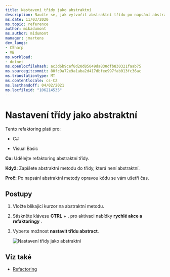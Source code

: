 ```yaml
---
title: Nastavení třídy jako abstraktní
description: Naučte se, jak vytvořit abstraktní třídu po napsání abstraktní metody.
ms.date: 11/03/2020
ms.topic: reference
author: mikadumont
ms.author: midumont
manager: jmartens
dev_langs:
- CSharp
- VB
ms.workload:
- dotnet
ms.openlocfilehash: ac3d6b9cef8d20d85049da830dfb830321faab75
ms.sourcegitcommit: 80fc9a72e9a1aba2d417dbfee997fab013fc36ac
ms.translationtype: MT
ms.contentlocale: cs-CZ
ms.lasthandoff: 04/02/2021
ms.locfileid: "106214535"
---
```

# <a name="make-class-abstract"></a>Nastavení třídy jako abstraktní

Tento refaktoring platí pro:

- C#

- Visual Basic

**Co:** Udělejte refaktoring abstraktní třídy.

**Když:** Zapíšete abstraktní metodu do třídy, která není abstraktní.

**Proč:**  Po napsání abstraktní metody opravou kódu se vám ušetří čas.

## <a name="how-to"></a>Postupy

1. Vložte blikající kurzor na abstraktní metodu.

2. Stiskněte klávesu **CTRL** + **.** pro aktivaci nabídky **rychlé akce a refaktoringy** .

3. Vyberte možnost **nastavit třídu abstract**.

    ![Nastavení třídy jako abstraktní](media/make-class-abstract.png)

## <a name="see-also"></a>Viz také

- [Refactoring](../refactoring-in-visual-studio.md)
